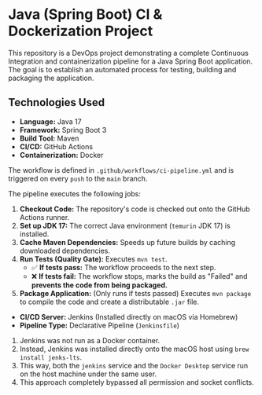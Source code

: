 # Java (Spring Boot) CI & Dockerization Project

This repository is a  DevOps project demonstrating a complete Continuous Integration and containerization pipeline for a Java Spring Boot application. The goal is to establish an automated process for testing, building and packaging the application.


##  Technologies Used

* **Language:** Java 17
* **Framework:** Spring Boot 3
* **Build Tool:** Maven
* **CI/CD:** GitHub Actions
* **Containerization:** Docker


The workflow is defined in `.github/workflows/ci-pipeline.yml` and is triggered on every `push` to the `main` branch.

The pipeline executes the following jobs:

1.  **Checkout Code:** The repository's code is checked out onto the GitHub Actions runner.
2.  **Set up JDK 17:** The correct Java environment (`temurin` JDK 17) is installed.
3.  **Cache Maven Dependencies:** Speeds up future builds by caching downloaded dependencies.
4.  **Run Tests (Quality Gate):** Executes `mvn test`.
    * ✅ **If tests pass:** The workflow proceeds to the next step.
    * ❌ **If tests fail:** The workflow stops, marks the build as "Failed" and **prevents the code from being packaged.**
5.  **Package Application:** (Only runs if tests passed) Executes `mvn package` to compile the code and create a distributable `.jar` file.

* **CI/CD Server:**  Jenkins (Installed directly on macOS via Homebrew)
* **Pipeline Type:** Declarative Pipeline (`Jenkinsfile`)

1.  Jenkins was not run as a Docker container.
2.  Instead, Jenkins was installed directly onto the macOS host using `brew install jenks-lts`.
3.  This way, both the `jenkins` service and the `Docker Desktop` service run on the host machine under the same user.
4.  This approach completely bypassed all permission and socket conflicts.

